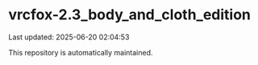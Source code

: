 # vrcfox-2.3_body_and_cloth_edition

Last updated: 2025-06-20 02:04:53

This repository is automatically maintained.

